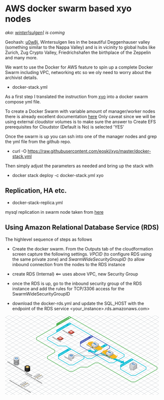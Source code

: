 # AWS docker swarm based xyo nodes 
*aka: [winter[sulgen]](https://www.cafe-landei.de/) is coming*

Geohash: [u0w8j](http://geohash.org/u0w8j:Wintersulgen), Wintersulgen lies in the beautiful Deggenhauser valley (something similar to the Nappa Valley) and is in vicinity to global hubs like Zurich, Zug Crypto Valley, Friedrichshafen the birthplace of the Zeppelin and many more.

We want to use the Docker for AWS feature to spin up a complete Docker Swarm including VPC, networking etc so we oly need to worry about the archivist details.

* docker-stack.yml

As a first step I translated the instruction from [xyo](https://github.com/XYOracleNetwork/app-archivist-nodejs) into a docker swarm compose yml file. 

To create a Docker Swarm with variable amount of manager/worker nodes there is already excellent documentation [here](https://stelligent.com/2017/02/21/docker-swarm-mode-on-aws/)
Only caveat since we will be using external cloudstor volumes is to make sure the answer to Create EFS prerequisites for Cloudstor (Default is No) is selected 'YES'

Once the swarm is up you can ssh into one of the manager nodes and grep the yml file from the github repo.
* curl -O https://raw.githubusercontent.com/eoskl/xyo/master/docker-stack.yml

Then simply adjust the parameters as needed and bring up the stack with
* docker stack deploy -c docker-stack.yml xyo

## Replication, HA etc.

* docker-stack-replica.yml

mysql replication in swarm node taken from [here](http://ayoubensalem.me/tutorials/2018-04-03/Mysql-replication-in-Swarm-Mode)

## Using Amazon Relational Database Service (RDS)

The highlevel sequence of steps as follows
- Create the docker swarm. From the Outputs tab of the cloudformation screen capture the following settings. *VPCID* (to configure RDS using the same private zone) and *SwarmWideSecurityGroupID* (to allow inbound connection from the nodes to the RDS instance

- create RDS (Internal) <== uses above VPC, new Security Group
- once the RDS is up, go to the inbound security group of the RDS instance and add the rules for TCP/3306 access for the SwarmWideSecurityGroupID
- download the docker-rds.yml and update the SQL_HOST with the endpoint of the RDS service <your_instance>.rds.amazonaws.com>

![Screenshot](archivist_rds.png)
